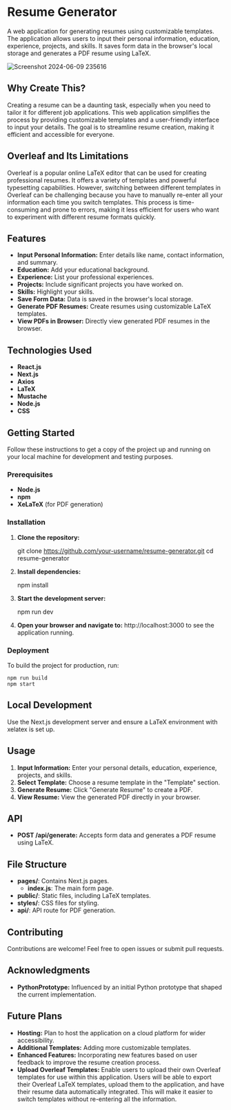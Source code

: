 # Resume Generator

A web application for generating resumes using customizable templates. The application allows users to input their personal information, education, experience, projects, and skills. It saves form data in the browser's local storage and generates a PDF resume using LaTeX.

![Screenshot 2024-06-09 235616](https://github.com/Ori2846/ResumeGenerator/assets/74078771/f6acf40b-03aa-4135-9d11-317ede74097f)

## Why Create This?

Creating a resume can be a daunting task, especially when you need to tailor it for different job applications. This web application simplifies the process by providing customizable templates and a user-friendly interface to input your details. The goal is to streamline resume creation, making it efficient and accessible for everyone.

## Overleaf and Its Limitations

Overleaf is a popular online LaTeX editor that can be used for creating professional resumes. It offers a variety of templates and powerful typesetting capabilities. However, switching between different templates in Overleaf can be challenging because you have to manually re-enter all your information each time you switch templates. This process is time-consuming and prone to errors, making it less efficient for users who want to experiment with different resume formats quickly.

## Features

- **Input Personal Information:** Enter details like name, contact information, and summary.
- **Education:** Add your educational background.
- **Experience:** List your professional experiences.
- **Projects:** Include significant projects you have worked on.
- **Skills:** Highlight your skills.
- **Save Form Data:** Data is saved in the browser's local storage.
- **Generate PDF Resumes:** Create resumes using customizable LaTeX templates.
- **View PDFs in Browser:** Directly view generated PDF resumes in the browser.

## Technologies Used

- **React.js**
- **Next.js**
- **Axios**
- **LaTeX**
- **Mustache**
- **Node.js**
- **CSS**

## Getting Started

Follow these instructions to get a copy of the project up and running on your local machine for development and testing purposes.

### Prerequisites

- **Node.js**
- **npm**
- **XeLaTeX** (for PDF generation)

### Installation

1. **Clone the repository:**

    git clone https://github.com/your-username/resume-generator.git
    cd resume-generator

2. **Install dependencies:**

    npm install

3. **Start the development server:**

    npm run dev

4. **Open your browser and navigate to:** http://localhost:3000 to see the application running.

### Deployment

To build the project for production, run:

    npm run build
    npm start

## Local Development

Use the Next.js development server and ensure a LaTeX environment with xelatex is set up.

## Usage

1. **Input Information:** Enter your personal details, education, experience, projects, and skills.
2. **Select Template:** Choose a resume template in the "Template" section.
3. **Generate Resume:** Click "Generate Resume" to create a PDF.
4. **View Resume:** View the generated PDF directly in your browser.

## API

- **POST /api/generate:** Accepts form data and generates a PDF resume using LaTeX.

## File Structure

- **pages/**: Contains Next.js pages.
  - **index.js**: The main form page.
- **public/**: Static files, including LaTeX templates.
- **styles/**: CSS files for styling.
- **api/**: API route for PDF generation.

## Contributing

Contributions are welcome! Feel free to open issues or submit pull requests.

## Acknowledgments

- **PythonPrototype:** Influenced by an initial Python prototype that shaped the current implementation.

## Future Plans

- **Hosting:** Plan to host the application on a cloud platform for wider accessibility.
- **Additional Templates:** Adding more customizable templates.
- **Enhanced Features:** Incorporating new features based on user feedback to improve the resume creation process.
- **Upload Overleaf Templates:** Enable users to upload their own Overleaf templates for use within this application. Users will be able to export their Overleaf LaTeX templates, upload them to the application, and have their resume data automatically integrated. This will make it easier to switch templates without re-entering all the information.
    
